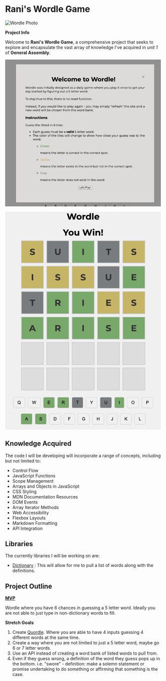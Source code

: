 # Rani's Wordle Game

![Wordle Photo](https://www.nytimes.com/games-assets/v2/assets/wordle/wordle_og_1200x630.png)

**Project Info**

Welcome to **Rani's Wordle Game**, a comprehensive project that seeks to explore and encapsulate the vast array of knowledge I've acquired in _unit 1_ of **General Assembly**.

![instructions](Instructions.png)

![interaction look](Interaction.png)

## Knowledge Acquired

The code I will be developing will incorporate a range of concepts, including but not limited to:

- Control Flow
- JavaScript Functions
- Scope Management
- Arrays and Objects in JavaScript
- CSS Styling
- MDN Documentation Resources
- DOM Events
- Array Iterator Methods
- Web Accessibility
- Flexbox Layouts
- Markdown Formatting
- API Integration

## Libraries

The currently libraries I will be working on are:

- [Dictionary](https://dictionaryapi.dev/) : This will allow for me to pull a list of words along with the definitions.

## Project Outline

<u>**MVP**</u>

Wordle where you have 6 chances in guessing a 5 letter word. Ideally you are not able to just type in non-dictionary words to fill.

**Stretch Goals**

1. Create [Quordle](https://www.merriam-webster.com/games/quordle/#/). Where you are able to have 4 inputs guessing 4 different words at the same time.
2. Create a way where you are not limited to just a 5 letter word, maybe go 6 or 7 letter words.
3. Use an API instead of creating a word bank of listed words to pull from.
4. Even if they guess wrong, a definition of the word they guess pops up in the bottom. i.e. "swore" - definition: make a solemn statement or promise undertaking to do something or affirming that something is the case.
